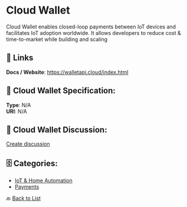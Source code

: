 # Cloud Wallet


Cloud Wallet enables closed-loop payments between IoT devices and facilitates IoT adoption worldwide. It allows developers to reduce cost & time-to-market while building and scaling

##  🔗 Links
**Docs / Website**: https://walletapi.cloud/index.html

## 🧬 Cloud Wallet Specification:
**Type**: N/A  
**URI**: N/A

## 💬 Cloud Wallet Discussion:
[Create discussion](https://github.com/apis-list/apis-list/discussions/new)

## 🗄️ Categories:
- [IoT & Home Automation](https://github.com/apis-list/apis-list#iot--home-automation-)
- [Payments](https://github.com/apis-list/apis-list#payments-)




🔙 [Back to List](https://github.com/apis-list/apis-list)
